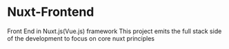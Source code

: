 # Nuxt-Frontend
Front End in Nuxt.js(Vue.js) framework
This project emits the full stack side of the development to focus on core nuxt principles

